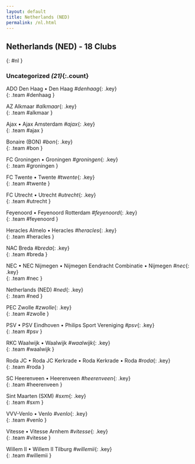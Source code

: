 ```yaml
---
layout: default
title: Netherlands (NED)
permalink: /nl.html
---
```



## Netherlands (NED) - 18 Clubs
{: #nl }









### Uncategorized _(21)_{:.count}


ADO Den Haag • Den Haag   _#denhaag_{: .key} <br>
{: .team #denhaag }

AZ Alkmaar   _#alkmaar_{: .key} <br>
{: .team #alkmaar }

Ajax • Ajax Amsterdam   _#ajax_{: .key} <br>
{: .team #ajax }

Bonaire  (BON)  _#bon_{: .key} <br>
{: .team #bon }

FC Groningen • Groningen   _#groningen_{: .key} <br>
{: .team #groningen }

FC Twente • Twente   _#twente_{: .key} <br>
{: .team #twente }

FC Utrecht • Utrecht   _#utrecht_{: .key} <br>
{: .team #utrecht }

Feyenoord • Feyenoord Rotterdam   _#feyenoord_{: .key} <br>
{: .team #feyenoord }

Heracles Almelo • Heracles   _#heracles_{: .key} <br>
{: .team #heracles }

NAC Breda   _#breda_{: .key} <br>
{: .team #breda }

NEC • NEC Nijmegen • Nijmegen Eendracht Combinatie • Nijmegen   _#nec_{: .key} <br>
{: .team #nec }

Netherlands  (NED)  _#ned_{: .key} <br>
{: .team #ned }

PEC Zwolle   _#zwolle_{: .key} <br>
{: .team #zwolle }

PSV • PSV Eindhoven • Philips Sport Vereniging   _#psv_{: .key} <br>
{: .team #psv }

RKC Waalwijk • Waalwijk   _#waalwijk_{: .key} <br>
{: .team #waalwijk }

Roda JC • Roda JC Kerkrade • Roda Kerkrade • Roda   _#roda_{: .key} <br>
{: .team #roda }

SC Heerenveen • Heerenveen   _#heerenveen_{: .key} <br>
{: .team #heerenveen }

Sint Maarten  (SXM)  _#sxm_{: .key} <br>
{: .team #sxm }

VVV-Venlo • Venlo   _#venlo_{: .key} <br>
{: .team #venlo }

Vitesse • Vitesse Arnhem   _#vitesse_{: .key} <br>
{: .team #vitesse }

Willem II • Willem II Tilburg   _#willemii_{: .key} <br>
{: .team #willemii }


 
